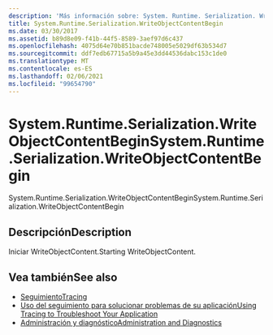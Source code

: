 ```yaml
---
description: 'Más información sobre: System. Runtime. Serialization. WriteObjectContentBegin'
title: System.Runtime.Serialization.WriteObjectContentBegin
ms.date: 03/30/2017
ms.assetid: b89d8e09-f41b-44f5-8589-3aef97d6c437
ms.openlocfilehash: 4075d64e70b851bacde748005e5029df63b534d7
ms.sourcegitcommit: ddf7edb67715a5b9a45e3dd44536dabc153c1de0
ms.translationtype: MT
ms.contentlocale: es-ES
ms.lasthandoff: 02/06/2021
ms.locfileid: "99654790"
---
```

# <a name="systemruntimeserializationwriteobjectcontentbegin"></a><span data-ttu-id="6770e-103">System.Runtime.Serialization.WriteObjectContentBegin</span><span class="sxs-lookup"><span data-stu-id="6770e-103">System.Runtime.Serialization.WriteObjectContentBegin</span></span>

<span data-ttu-id="6770e-104">System.Runtime.Serialization.WriteObjectContentBegin</span><span class="sxs-lookup"><span data-stu-id="6770e-104">System.Runtime.Serialization.WriteObjectContentBegin</span></span>  
  
## <a name="description"></a><span data-ttu-id="6770e-105">Descripción</span><span class="sxs-lookup"><span data-stu-id="6770e-105">Description</span></span>  

 <span data-ttu-id="6770e-106">Iniciar WriteObjectContent.</span><span class="sxs-lookup"><span data-stu-id="6770e-106">Starting WriteObjectContent.</span></span>  
  
## <a name="see-also"></a><span data-ttu-id="6770e-107">Vea también</span><span class="sxs-lookup"><span data-stu-id="6770e-107">See also</span></span>

- [<span data-ttu-id="6770e-108">Seguimiento</span><span class="sxs-lookup"><span data-stu-id="6770e-108">Tracing</span></span>](index.md)
- [<span data-ttu-id="6770e-109">Uso del seguimiento para solucionar problemas de su aplicación</span><span class="sxs-lookup"><span data-stu-id="6770e-109">Using Tracing to Troubleshoot Your Application</span></span>](using-tracing-to-troubleshoot-your-application.md)
- [<span data-ttu-id="6770e-110">Administración y diagnóstico</span><span class="sxs-lookup"><span data-stu-id="6770e-110">Administration and Diagnostics</span></span>](../index.md)
